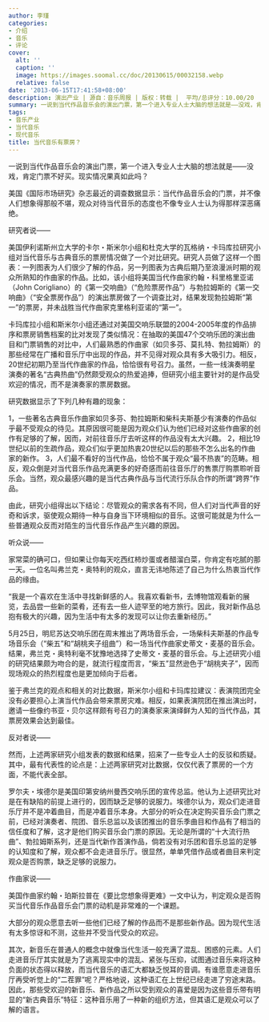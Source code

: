 ```yaml
---
author: 李瑾
categories:
- 介绍
- 音乐
- 评论
cover:
  alt: ''
  caption: ''
  image: https://images.soomal.cc/doc/20130615/00032158.webp
  relative: false
date: '2013-06-15T17:41:58+08:00'
description: 演出产业 | 源自：音乐周报 | 版权：转载 |  平均/总评分：10.00/20
summary: 一说到当代作品音乐会的演出门票，第一个进入专业人士大脑的想法就是――没戏，肯定门票不好买。现实情况果真如此吗？美国《国际市场研究》杂志最近的调查数据显示：当代作品音乐会的门票，并不像人们想象得那般不堪，观众对待当代音乐的态度也不像专业人士认为得那样深恶痛绝。
tags:
- 音乐产业
- 当代音乐
- 现代音乐
title: 当代音乐有票房？
---
```


一说到当代作品音乐会的演出门票，第一个进入专业人士大脑的想法就是――没戏，肯定门票不好买。现实情况果真如此吗？

美国《国际市场研究》杂志最近的调查数据显示：当代作品音乐会的门票，并不像人们想象得那般不堪，观众对待当代音乐的态度也不像专业人士认为得那样深恶痛绝。

研究者说――

美国伊利诺斯州立大学的卡尔・斯米尔小组和杜克大学的瓦格纳・卡玛库拉研究小组对当代音乐与古典音乐的票房情况做了一个对比研究。研究人员做了这样一个图表：一列图表为人们很少了解的作品，另一列图表为古典后期乃至浪漫派时期的观众所熟知的作曲家的作品。比如，该小组将美国当代作曲家约翰・科里格里亚诺（John Corigliano）的《第一交响曲》（“危险票房作品”）与勃拉姆斯的《第一交响曲》（“安全票房作品”）的演出票房做了一个调查比对，结果发现勃拉姆斯“第一”的票房，并未战胜当代作曲家克里格利亚诺的“第一”。

卡玛库拉小组和斯米尔小组还通过对美国交响乐联盟的2004-2005年度的作品排序和票房销售档案的比对发现了类似情况：在抽取的美国47个交响乐团的演出曲目和门票销售的对比中，人们最熟悉的作曲家（如贝多芬、莫扎特、勃拉姆斯）的那些经常在广播和音乐厅中出现的作品，并不见得对观众具有多大吸引力。相反，20世纪初期乃至当代作曲家的作品，恰恰很有号召力。虽然，一些一线演奏明星演奏的著名“古典热曲”仍然颇受观众的热爱追捧，但研究小组主要针对的是作品受欢迎的情况，而不是演奏家的票房数据。

研究数据显示了下列几种有趣的现象：


1，一些著名古典音乐作曲家如贝多芬、勃拉姆斯和柴科夫斯基少有演奏的作品似乎最不受观众的待见。其原因很可能是因为观众们认为他们已经对这些作曲家的创作有足够的了解，因而，对前往音乐厅去听这样的作品没有太大兴趣。
2，相比19世纪以前的生疏作品，观众们似乎更加热衷20世纪以后的那些不怎么出名的作曲家的新作。
3，人们最不看好的当代作品，恰恰不属于观众“最不热衷”的范畴。相反，观众倒是对当代音乐作品充满更多的好奇感而前往音乐厅的售票厅购票聆听音乐会。当然，观众最感兴趣的是当代古典作品与当代流行乐队合作的所谓“跨界”作品。


由此，研究小组得出以下结论：尽管观众的需求各有不同，但人们对当代声音的好奇和诉求，驱使观众期待一种与自身当下环境相似的音乐。这很可能就是为什么一些普通观众反而对陌生的当代音乐作品产生兴趣的原因。

听众说――

家常菜的确可口，但如果让你每天吃西红柿炒蛋或者醋溜白菜，你肯定有吃腻的那一天。一位名叫弗兰克・奥特利的观众，直言无讳地陈述了自己为什么热衷当代作品的缘由。

“我是一个喜欢在生活中寻找新鲜感的人。我喜欢看新书，去博物馆观看新的展览，去品尝一些新的菜肴，还有去一些人迹罕至的地方旅行。因此，我对新作品总抱有极大的兴趣，因为生活中有太多的发现可以让你去重新经历。”

5月25日，明尼苏达交响乐团在周末推出了两场音乐会，一场柴科夫斯基的作品专场音乐会（“柴五”和“胡桃夹子组曲”）和一场当代作曲家史蒂文・麦基的音乐会。结果，弗兰克・奥特利毫不犹豫地选择了史蒂文・麦基的音乐会。与上述研究小组的研究结果颇为吻合的是，就流行程度而言，“柴五”显然逊色于“胡桃夹子”，因而现场观众的热烈程度也是更加倾向于后者。

鉴于弗兰克的观点和相关的对比数据，斯米尔小组和卡玛库拉建议：表演院团完全没有必要担心上演当代作品会带来票房灾难。相反，如果表演院团在推出演出时，邀请一些像约书亚・贝尔这样颇有号召力的演奏家来演绎鲜为人知的当代作品，其票房效果会达到最佳。

反对者说――

然而，上述两家研究小组发表的数据和结果，招来了一些专业人士的反驳和质疑。其中，最有代表性的论点是：上述两家研究对比数据，仅仅代表了票房的一个方面，不能代表全部。

罗尔夫・埃德尔是美国印第安纳州曼西交响乐团的宣传总监。他认为上述研究比对是在有缺陷的前提上进行的，因而缺乏足够的说服力。埃德尔认为，观众们走进音乐厅并不是冲着曲目，而是冲着音乐本身。大部分的听众在决定购买音乐会门票之前，已经对演奏者、院团、音乐总监以及该团推出的音乐季曲目和作品有了相当的信任度和了解，这才是他们购买音乐会门票的原因。无论是所谓的“十大流行热曲”、勃拉姆斯系列，还是当代新作首演作品，倘若没有对乐团和音乐总监的足够的认知度和了解，观众都不会走进音乐厅。很显然，单单凭借作品或者曲目来判定观众是否购票，缺乏足够的说服力。

作曲家说――

美国作曲家约翰・珀斯拉普在《要比您想象得更难》一文中认为，判定观众是否购买当代音乐作品音乐会门票的动机是非常难的一个课题。

大部分的观众愿意去听一些他们已经了解的作品而不是那些新作品。因为现代生活有太多惊讶和不测，这些并不受当代受众的欢迎。

其次，新音乐在普通人的概念中就像当代生活一般充满了混乱、困惑的元素。人们走进音乐厅其实就是为了逃离现实中的混乱、紧张与压抑，试图通过音乐来将这种负面的状态得以释放，而当代音乐的语汇大都缺乏悦耳的音调。有谁愿意走进音乐厅再受听觉上的“二茬罪”呢？严格地说，这种语汇在上世纪已经走进了穷途末路。因此，那些受欢迎的新音乐、新作品之所以受到观众的喜爱是因为这些音乐带有明显的“新古典音乐”特征：这种音乐用了一种新的组织方法，但其语汇是观众可以了解的语言。